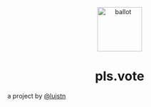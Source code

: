 <p align="center">
  <a href="https://www.lujstn.com">
    <img alt="ballot" src="https://emojipedia-us.s3.dualstack.us-west-1.amazonaws.com/thumbs/120/apple/198/ballot-box-with-ballot_1f5f3.png" width="100" />
  </a>
</p>
<h1 align="center">
    pls.vote
</h1>


a project by [@lujstn](https://instagram.com/lujstn)